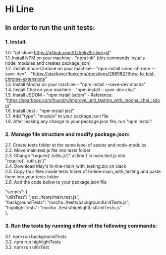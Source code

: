 # Hi Line

## In order to run the unit tests:



### 1. Install:

1.0. "git clone https://github.com/Dzheky/hi-line.git"  
1.1. Install NPM on your machine - "npm init" (this commands installs node_modules and creates package.json)  
1.2. Install Sinon-Chrome on your machine - "npm install sinon-chrome --save-dev" - "https://stackoverflow.com/questions/2869827/how-to-test-chrome-extensions"  
1.3. Install Mocha on your machine - "npm install --save-dev mocha"  
1.4. Install Chai on your machine - "npm install --save-dev chai"  
1.5. Install JSDOM - "npm install jsdom" - Reference: "https://sparkbox.com/foundry/improve_unit_testing_with_mocha_chai_jsdom"  
1.6. Install Jest - "npm install jest"  
1.7. Add "type": "module" to your package.json file  
1.8. After making any change to your package.json file, run "npm install"  



### 2. Manage file structure and modify package.json:

2.1. Create tests folder at the same level of assets and node-modules  
2.2. Move main.test.js file into tests folder  
2.3. Change "require('./utils.js')" at line 1 in main.test.js into "require('../utils.js')"  
2.4. Download May's hi-line-main_with_testing.zip on slack  
2.5. Copy four files inside tests folder of hi-line-main_with_testing and paste them into your tests folder  
2.6. Add the code below to your package.json file  

"scripts": {  
    "utilsTest": "jest ./tests/main.test.js",  
    "backgroundTests": "mocha ./tests/backgroundUnitTests.js",  
    "highlightTests": "mocha ./tests/highlightListUnitTests.js"  
  },  



### 3. Run the tests by running either of the following commands:

3.1. npm run backgroundTests  
3.2. npm run highlightTests  
3.3. npm run utilsTest  

